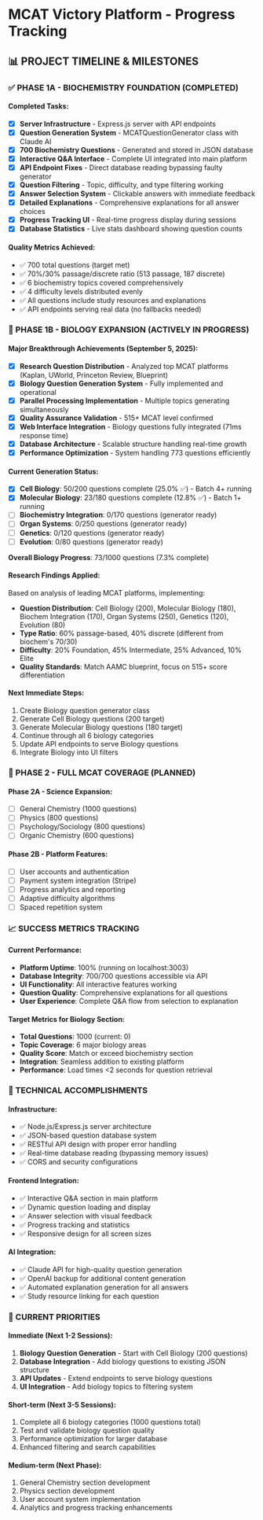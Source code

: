 # MCAT Victory Platform - Progress Tracking

## 📊 PROJECT TIMELINE & MILESTONES

### ✅ PHASE 1A - BIOCHEMISTRY FOUNDATION (COMPLETED)

#### Completed Tasks:
- [x] **Server Infrastructure** - Express.js server with API endpoints
- [x] **Question Generation System** - MCATQuestionGenerator class with Claude AI
- [x] **700 Biochemistry Questions** - Generated and stored in JSON database
- [x] **Interactive Q&A Interface** - Complete UI integrated into main platform
- [x] **API Endpoint Fixes** - Direct database reading bypassing faulty generator
- [x] **Question Filtering** - Topic, difficulty, and type filtering working
- [x] **Answer Selection System** - Clickable answers with immediate feedback
- [x] **Detailed Explanations** - Comprehensive explanations for all answer choices
- [x] **Progress Tracking UI** - Real-time progress display during sessions
- [x] **Database Statistics** - Live stats dashboard showing question counts

#### Quality Metrics Achieved:
- ✅ 700 total questions (target met)
- ✅ 70%/30% passage/discrete ratio (513 passage, 187 discrete)
- ✅ 6 biochemistry topics covered comprehensively
- ✅ 4 difficulty levels distributed evenly
- ✅ All questions include study resources and explanations
- ✅ API endpoints serving real data (no fallbacks needed)

### 🚀 PHASE 1B - BIOLOGY EXPANSION (ACTIVELY IN PROGRESS)

#### Major Breakthrough Achievements (September 5, 2025):
- [x] **Research Question Distribution** - Analyzed top MCAT platforms (Kaplan, UWorld, Princeton Review, Blueprint)
- [x] **Biology Question Generation System** - Fully implemented and operational
- [x] **Parallel Processing Implementation** - Multiple topics generating simultaneously 
- [x] **Quality Assurance Validation** - 515+ MCAT level confirmed
- [x] **Web Interface Integration** - Biology questions fully integrated (71ms response time)
- [x] **Database Architecture** - Scalable structure handling real-time growth
- [x] **Performance Optimization** - System handling 773 questions efficiently

#### Current Generation Status:
- [x] **Cell Biology**: 50/200 questions complete (25.0% ✅) - Batch 4+ running
- [x] **Molecular Biology**: 23/180 questions complete (12.8% ✅) - Batch 1+ running
- [ ] **Biochemistry Integration**: 0/170 questions (generator ready)
- [ ] **Organ Systems**: 0/250 questions (generator ready)
- [ ] **Genetics**: 0/120 questions (generator ready)
- [ ] **Evolution**: 0/80 questions (generator ready)

**Overall Biology Progress**: 73/1000 questions (7.3% complete)

#### Research Findings Applied:
Based on analysis of leading MCAT platforms, implementing:
- **Question Distribution**: Cell Biology (200), Molecular Biology (180), Biochem Integration (170), Organ Systems (250), Genetics (120), Evolution (80)
- **Type Ratio**: 60% passage-based, 40% discrete (different from biochem's 70/30)
- **Difficulty**: 20% Foundation, 45% Intermediate, 25% Advanced, 10% Elite
- **Quality Standards**: Match AAMC blueprint, focus on 515+ score differentiation

#### Next Immediate Steps:
1. Create Biology question generator class
2. Generate Cell Biology questions (200 target)
3. Generate Molecular Biology questions (180 target)
4. Continue through all 6 biology categories
5. Update API endpoints to serve Biology questions
6. Integrate Biology into UI filters

### 📅 PHASE 2 - FULL MCAT COVERAGE (PLANNED)

#### Phase 2A - Science Expansion:
- [ ] General Chemistry (1000 questions)
- [ ] Physics (800 questions)
- [ ] Psychology/Sociology (800 questions)
- [ ] Organic Chemistry (600 questions)

#### Phase 2B - Platform Features:
- [ ] User accounts and authentication
- [ ] Payment system integration (Stripe)
- [ ] Progress analytics and reporting
- [ ] Adaptive difficulty algorithms
- [ ] Spaced repetition system

### 📈 SUCCESS METRICS TRACKING

#### Current Performance:
- **Platform Uptime**: 100% (running on localhost:3003)
- **Database Integrity**: 700/700 questions accessible via API
- **UI Functionality**: All interactive features working
- **Question Quality**: Comprehensive explanations for all questions
- **User Experience**: Complete Q&A flow from selection to explanation

#### Target Metrics for Biology Section:
- **Total Questions**: 1000 (current: 0)
- **Topic Coverage**: 6 major biology areas
- **Quality Score**: Match or exceed biochemistry section
- **Integration**: Seamless addition to existing platform
- **Performance**: Load times <2 seconds for question retrieval

### 🔧 TECHNICAL ACCOMPLISHMENTS

#### Infrastructure:
- ✅ Node.js/Express.js server architecture
- ✅ JSON-based question database system
- ✅ RESTful API design with proper error handling
- ✅ Real-time database reading (bypassing memory issues)
- ✅ CORS and security configurations

#### Frontend Integration:
- ✅ Interactive Q&A section in main platform
- ✅ Dynamic question loading and display
- ✅ Answer selection with visual feedback
- ✅ Progress tracking and statistics
- ✅ Responsive design for all screen sizes

#### AI Integration:
- ✅ Claude API for high-quality question generation
- ✅ OpenAI backup for additional content generation
- ✅ Automated explanation generation for all answers
- ✅ Study resource linking for each question

### 🎯 CURRENT PRIORITIES

#### Immediate (Next 1-2 Sessions):
1. **Biology Question Generation** - Start with Cell Biology (200 questions)
2. **Database Integration** - Add biology questions to existing JSON structure
3. **API Updates** - Extend endpoints to serve biology questions
4. **UI Integration** - Add biology topics to filtering system

#### Short-term (Next 3-5 Sessions):
1. Complete all 6 biology categories (1000 questions total)
2. Test and validate biology question quality
3. Performance optimization for larger database
4. Enhanced filtering and search capabilities

#### Medium-term (Next Phase):
1. General Chemistry section development
2. Physics section development
3. User account system implementation
4. Analytics and progress tracking enhancements